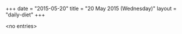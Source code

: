 +++
date = "2015-05-20"
title = "20 May 2015 (Wednesday)"
layout = "daily-diet"
+++


\<no entries\>
